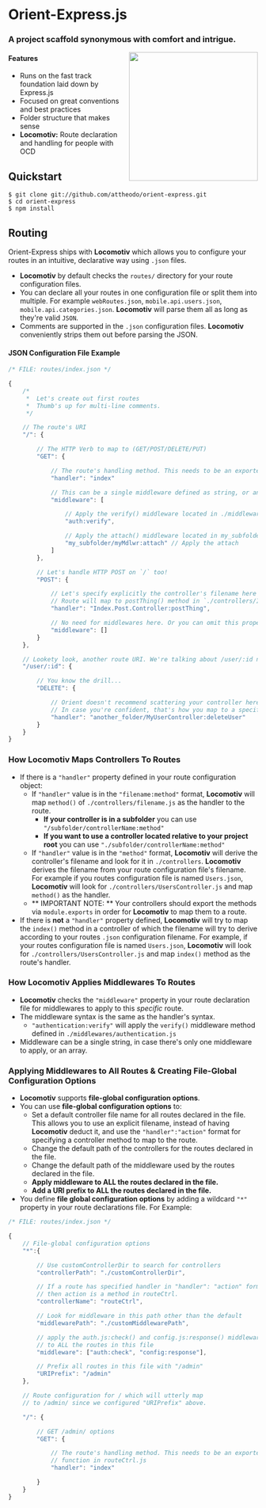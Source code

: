 # Orient-Express.js
### A project scaffold synonymous with comfort and intrigue.


<img align="right" height="260" src="http://atworks.gr/orient/logo.png">

#### Features
- Runs on the fast track foundation laid down by Express.js
- Focused on great conventions and best practices
- Folder structure that makes sense
- **Locomotiv:** Route declaration and handling for people with OCD

## Quickstart
```
$ git clone git://github.com/attheodo/orient-express.git
$ cd orient-express
$ npm install
```

## Routing
Orient-Express ships with **Locomotiv** which allows you to configure your routes in an intuitive, declarative way using `.json` files.

- **Locomotiv** by default checks the `routes/` directory for your route configuration files.
- You can declare all your routes in one configuration file or split them into multiple. For example `webRoutes.json`, `mobile.api.users.json`, `mobile.api.categories.json`. **Locomotiv** will parse them all as long as they're valid `JSON`.
- Comments are supported in the `.json` configuration files. **Locomotiv** conveniently strips them out before parsing the JSON.

#### JSON Configuration File Example
```javascript
/* FILE: routes/index.json */

{
    /*
     *  Let's create out first routes
     *  Thumb's up for multi-line comments.
     */

	// The route's URI
	"/": {

		// The HTTP Verb to map to (GET/POST/DELETE/PUT)
		"GET": {

			// The route's handling method. This needs to be an exported function in your controller
			"handler": "index"

			// This can be a single middleware defined as string, or an array
			"middleware": [

				// Apply the verify() middleware located in ./middlewares/auth.js
				"auth:verify",

				// Apply the attach() middleware located in my_subfolder/myMdlrw.js
				"my_subfolder/myMdlwr:attach" // Apply the attach
			]
		},

		// Let's handle HTTP POST on `/` too!
		"POST": {

			// Let's specify explicitly the controller's filename here
			// Route will map to postThing() method in `./controllers/Index.Post.Controller.js`
			"handler": "Index.Post.Controller:postThing",

			// No need for middlewares here. Or you can omit this property completely.
			"middleware": []
		}
	},

	// Lookety look, another route URI. We're talking about /user/:id now!
	"/user/:id": {

		// You know the drill...
		"DELETE": {

			// Orient doesn't recommend scattering your controller here and there.
			// In case you're confident, that's how you map to a specific controller in a specific folder
			"handler": "another_folder/MyUserController:deleteUser"
		}
	}
}
```

### How Locomotiv Maps Controllers To Routes
- If there is a `"handler"` property defined in your route configuration object:
	- If `"handler"` value is in the `"filename:method"` format, **Locomotiv** will map `method()` of `./controllers/filename.js` as the handler to the route.
		- **If your controller is in a subfolder** you can use `"/subfolder/controllerName:method"`
		- **If you want to use a controller located relative to your project root** you can use `"./subfolder/controllerName:method"`
	- If `"handler"` value is in the `"method"` format, **Locomotiv** will derive the controller's filename and look for it in `./controllers`. **Locomotiv** derives the filename from your route configuration file's filename. For example if you routes configuration file is named `Users.json`, **Locomotiv** will look for `./controllers/UsersController.js` and map `method()` as the handler.
	- ** IMPORTANT NOTE: ** Your controllers should export the methods via `module.exports` in order for **Locomotiv** to map them to a route.
- If there is **not** a `"handler"` property defined, **Locomotiv** will try to map the `index()` method in a controller of which the filename will try to derive according to your routes `.json` configuration filename. For example, if your routes configuration file is named `Users.json`, **Locomotiv** will look for `./controllers/UsersController.js` and map `index()` method as the route's handler.

### How Locomotiv Applies Middlewares To Routes
- **Locomotiv** checks the `"middleware"` property in your route declaration file for middlewares to apply to this *specific* route.
-  The middleware syntax is the same as the handler's syntax.
	- `"authentication:verify"` will apply the `verify()` middleware method defined in `./middlewares/authentication.js`
-  Middleware can be a single string, in case there's only one middleware to apply, or an array.

### Applying Middlewares to All Routes & Creating File-Global Configuration Options
- **Locomotiv** supports **file-global configuration options**.
- You can use **file-global configuration options** to:
	- Set a default controller file name for all routes declared in the file. This allows you to use an explicit filename, instead of having **Locomotiv** deduct it, and use the `"handler":"action"` format for specifying a controller method to map to the route.
	- Change the default path of the controllers for the routes declared in the file.
	- Change the default path of the middleware used by the routes declared in the file.
	- **Apply middleware to ALL the routes declared in the file.**
	- **Add a URI prefix to ALL the routes declared in the file.**
- You define **file global configuration options** by adding a wildcard `"*"` property in your route declarations file. For Example:
```javascript
/* FILE: routes/index.json */

{
    // File-global configuration options
	"*":{

		// Use customControllerDir to search for controllers
		"controllerPath": "./customControllerDir",

		// If a route has specified handler in "handler": "action" format
		// then action is a method in routeCtrl.
		"controllerName": "routeCtrl",

		// Look for middleware in this path other than the default
		"middlewarePath": "./customMiddlewarePath",

		// apply the auth.js:check() and config.js:response() middleware
		// to ALL the routes in this file
		"middleware": ["auth:check", "config:response"],

		// Prefix all routes in this file with "/admin"
		"URIPrefix": "/admin"
	},

	// Route configuration for / which will utterly map
	// to /admin/ since we configured "URIPrefix" above.

	"/": {

		// GET /admin/ options
		"GET": {

			// The route's handling method. This needs to be an exported
			// function in routeCtrl.js
			"handler": "index"

		}
	}
}

```

